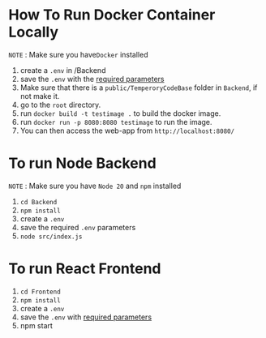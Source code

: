 # How To Run Docker Container Locally

`NOTE` : Make sure you have`Docker` installed

1. create a `.env` in /Backend
2. save the `.env` with the [required parameters](./Envs/Backend.env)
3. Make sure that there is a `public/TemperoryCodeBase` folder in `Backend`, if not make it.
4. go to the `root` directory.
5. run `docker build -t testimage .` to build the docker image.
6. run `docker run -p 8080:8080 testimage` to run the image.
7. You can then access the web-app from `http://localhost:8080/`

# To run Node Backend

`NOTE` : Make sure you have `Node 20` and `npm` installed

1. `cd Backend`
2. `npm install`
3. create a `.env`
4. save the required `.env` parameters
5. `node src/index.js`

# To run React Frontend

1. `cd Frontend`
2. `npm install`
3. create a `.env`
4. save the `.env` with [required parameters](./Envs/Frontend.env)
5. npm start